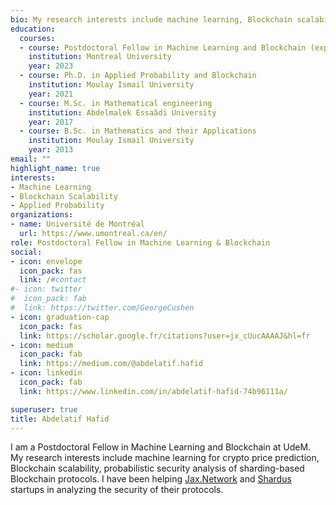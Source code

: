 ```yaml
---
bio: My research interests include machine learning, Blockchain scalability, and applied probability.
education:
  courses:
  - course: Postdoctoral Fellow in Machine Learning and Blockchain (expected)
    institution: Montreal University
    year: 2023
  - course: Ph.D. in Applied Probability and Blockchain
    institution: Moulay Ismail University
    year: 2021
  - course: M.Sc. in Mathematical engineering
    institution: Abdelmalek Essaâdi University
    year: 2017
  - course: B.Sc. in Mathematics and their Applications
    institution: Moulay Ismail University
    year: 2013
email: ""
highlight_name: true
interests:
- Machine Learning
- Blockchain Scalability
- Applied Probability
organizations:
- name: Université de Montréal
  url: https://www.umontreal.ca/en/
role: Postdoctoral Fellow in Machine Learning & Blockchain
social:
- icon: envelope
  icon_pack: fas
  link: /#contact
#- icon: twitter
#  icon_pack: fab
#  link: https://twitter.com/GeorgeCushen
- icon: graduation-cap
  icon_pack: fas
  link: https://scholar.google.fr/citations?user=jx_cUucAAAAJ&hl=fr
- icon: medium
  icon_pack: fab
  link: https://medium.com/@abdelatif.hafid
- icon: linkedin
  icon_pack: fab
  link: https://www.linkedin.com/in/abdelatif-hafid-74b96111a/

superuser: true
title: Abdelatif Hafid
---
```

I am a Postdoctoral Fellow in Machine Learning and Blockchain at UdeM. My research interests include machine learning for crypto price prediction, Blockchain scalability, probabilistic security analysis of sharding-based Blockchain protocols. I have been helping [Jax.Network](https://jax.network) and [Shardus](https://shardus.com) startups in analyzing the security of their protocols.

